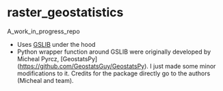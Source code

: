 # raster_geostatistics
A_work_in_progress_repo
- Uses [GSLIB](http://www.gslib.com/) under the hood
- Python wrapper function around GSLIB were originally developed by Micheal Pyrcz, [GeostatsPy] (https://github.com/GeostatsGuy/GeostatsPy). I just made some minor modifications to it. Credits for the package directly go to the authors (Micheal and team).
